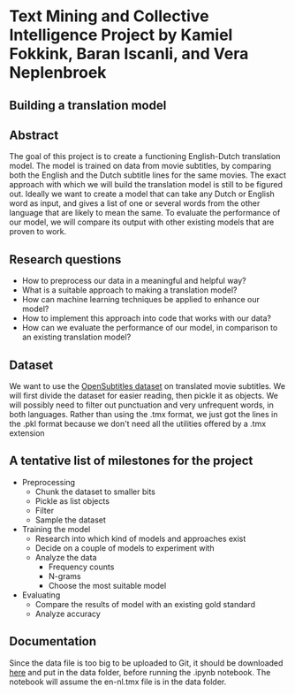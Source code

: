 # Text Mining and Collective Intelligence Project by Kamiel Fokkink, Baran Iscanli, and Vera Neplenbroek

## Building a translation model

## Abstract
The goal of this project is to create a functioning English-Dutch translation model. The model is trained on data from movie subtitles, by comparing both the English and the Dutch subtitle lines for the same movies. The exact approach with which we will build the translation model is still to be figured out. Ideally we want to create a model that can take any Dutch or English word as input, and gives a list of one or several words from the other language that are likely to mean the same. To evaluate the performance of our model, we will compare its output with other existing models that are proven to work.

## Research questions
-	How to preprocess our data in a meaningful and helpful way?
-	What is a suitable approach to making a translation model?
-	How can machine learning techniques be applied to enhance our model?
-	How to implement this approach into code that works with our data?
- How can we evaluate the performance of our model, in comparison to an existing translation model?

## Dataset
We want to use the [OpenSubtitles dataset](http://opus.nlpl.eu/OpenSubtitles-v2018.php) on translated movie subtitles. We will first divide the dataset for easier reading, then pickle it as objects. We will possibly need to filter out punctuation and very unfrequent words, in both languages. Rather than using the .tmx format, we just got the lines in the .pkl format because we don't need all the utilities offered by a .tmx extension

## A tentative list of milestones for the project
* Preprocessing
  * Chunk the dataset to smaller bits
  * Pickle as list objects
  * Filter
  * Sample the dataset
* Training the model
  * Research into which kind of models and approaches exist
  * Decide on a couple of models to experiment with
  * Analyze the data
    * Frequency counts
    * N-grams
    * Choose the most suitable model
* Evaluating
  * Compare the results of model with an existing gold standard
  * Analyze accuracy

## Documentation
Since the data file is too big to be uploaded to Git, it should be downloaded [here](http://opus.nlpl.eu/download.php?f=OpenSubtitles/v2018/tmx/en-nl.tmx.gz) and put in the data folder, before running the .ipynb notebook. The notebook will assume the en-nl.tmx file is in the data folder.

